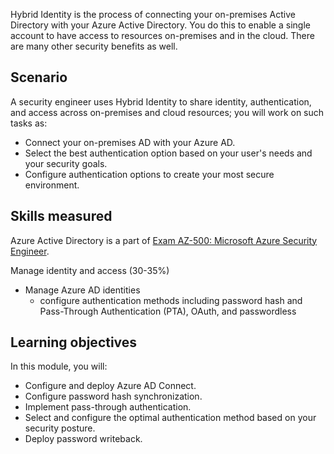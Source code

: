 Hybrid Identity is the process of connecting your on-premises Active Directory with your Azure Active Directory. You do this to enable a single account to have access to resources on-premises and in the cloud. There are many other security benefits as well.

## Scenario

A security engineer uses Hybrid Identity to share identity, authentication, and access across on-premises and cloud resources; you will work on such tasks as:

- Connect your on-premises AD with your Azure AD.
- Select the best authentication option based on your user's needs and your security goals.
- Configure authentication options to create your most secure environment.

## Skills measured

Azure Active Directory is a part of [Exam AZ-500: Microsoft Azure Security Engineer](https://learn.microsoft.com/en-us/certifications/exams/az-500).

Manage identity and access (30-35%)

- Manage Azure AD identities
    - configure authentication methods including password hash and Pass-Through Authentication (PTA), OAuth, and passwordless

## Learning objectives

In this module, you will:

- Configure and deploy Azure AD Connect.
- Configure password hash synchronization.
- Implement pass-through authentication.
- Select and configure the optimal authentication method based on your security posture.
- Deploy password writeback.